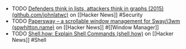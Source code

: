 - TODO [Defenders think in lists, attackers think in graphs (2015) (github.com/johnlatwc)](https://news.ycombinator.com/item?id=41342637) on [[Hacker News]] #Security
- TODO [Papersway – a scrollable window management for Sway/i3wm (spwhitton.name)](https://news.ycombinator.com/item?id=41341797) on [[Hacker News]] #[[Window Manager]]
- TODO [Shell.how: Explain Shell Commands (shell.how)](https://news.ycombinator.com/item?id=41336497) on [[Hacker News]] #Shell